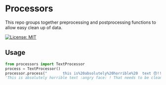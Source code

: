 # Processors

This repo groups together preprocessing and postprocessing functions to allow easy clean up of data.

[![License: MIT](https://img.shields.io/badge/License-MIT-yellow.svg)](https://opensource.org/licenses/MIT)

## Usage

```python
from processors import TextProcessor
process = TextProcessor()
processor.process("       this is%20absolutely%20horrible%20  text 😠!!!! !!??? ?    that needs to be   cleaned up         ")
'This is absolutely horrible text :angry face: ! That needs to be cleaned up.'
```
